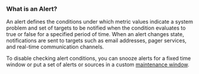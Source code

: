 ### What is an Alert?

An alert defines the conditions under which metric values indicate a system problem and set of targets to be notified when the condition evaluates to true or false for a specified period of time. When an alert changes state, notifications are sent to targets such as email addresses, pager services, and real-time communication channels.

To disable checking alert conditions, you can snooze alerts for a fixed time window or put a set of alerts or sources in a custom [maintenance window](https://community.wavefront.com/docs/DOC-1053#jive_content_id_Creating_a_Maintenance_Window).

